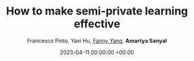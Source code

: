 ---
layout: post
categories: research
authors: "Amartya Sanyal"
title:  "How to make semi-private learning effective"
date:   2023-04-11 00:00:00 +00:00
image: /images/cert_mnist.png
author: Francesco Pinto, Yaxi Hu, <a href="https://sml.inf.ethz.ch/group/fannyy/"> Fanny Yang</a>, <strong> Amartya Sanyal </strong>
important: new
accepted: yes
venue: Workshop on <a href="https://sites.google.com/view/trustml-unlimited/home">Pitfalls of limited data and computation for Trustworthy ML </a>  
shortVenue: ICLR Workshop
paper: files/semi_private_paper.pdf
poster: files/dp_ssl_poster.pdf
---